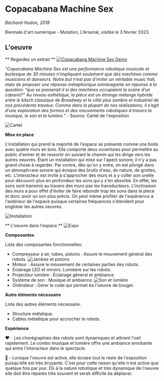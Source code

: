 # Copacabana Machine Sex
*Béchard-Hudon, 2018*

Biennale d'art numérique - Mutation, L'Arsenal, visitée le 3 février 2023.

## L'oeuvre

** Regardez un extrait **
[![Copacabana Machine Sex Demo](https://res.cloudinary.com/marcomontalbano/image/upload/v1676046589/video_to_markdown/images/youtube--5rS2ivMbTLo-c05b58ac6eb4c4700831b2b3070cd403.jpg)](https://www.youtube.com/watch?v=5rS2ivMbTLo "Copacabana Machine Sex Demo")

*"Copacabana Machine Sex est une performance robotique musicale et burlesque de 30 minutes n’impliquant seulement que des machines comme musiciens et danseurs. Notre but n’est pas d’imiter un véritable music hall, mais de proposer une réponse métaphorique extravagante en réponse à la question: “que se passerait-il si des machines occupaient la scène d’un cabaret?” Au niveau esthétique, la pièce est un étrange mélange hybride entre le kitsch classique de Broadway et le côté plus sombre et industriel de nos précédents travaux. Comme dans la plupart de nos réalisations, il s’agit d’une exploration des formes et des mouvements robotiques à travers la musique, le son et la lumière."* - Source: Cartel de l'exposition

![Cartel](https://github.com/RaphBarniques/portfolio_dumont_raphael/blob/ccfd7fcdea47c005da881d4f3c8edecd6d80783c/BIAN_CMS/medias/cartel.jpeg)

**Mise en place**

L'installation qui prend la majorité de l'espace se présente comme une boite avec quatre murs en bois. Elle comporte deux ouvertures pour permettre au public d'entrer et de ressortir en suivant le chemin qui les dirige vers les autres oeuvres. Étant un installation qui mise sur l'apect sonore, il n'y a pas grand chose à regarder. Par contre, dès qu'on y entre, on est plongé dans un atmosph<ere sonore qui évoque des bruits d'eau, de nature, de grottes, etc. L'interacteur est invité à s'approcher des murs et à y coller son oreille pour découvrir plus en profondeur les sons qui y s'en absorbé. En effet, les sons sont transmis au travers des murs pas les transducteurs. L'inclinaison des murs a pour effet d'éviter de faire rebondir trop les sons dans la piece et donc avoir un son plus précis. On peut même profiter de l'expérience à l'extérieur de l'espace puisque certaines fréquences s'étendent pour englober les autres oeuvres.

![Installation](https://github.com/RaphBarniques/portfolio_dumont_raphael/blob/78f1d6f5e884180cfa7224174f69b72a7c77de92/BIAN_CMS/medias/oeuvre_en_action_01.jpeg)

** L'oeuvre dans l'espace **
![Expo](https://github.com/RaphBarniques/portfolio_dumont_raphael/blob/78f1d6f5e884180cfa7224174f69b72a7c77de92/BIAN_CMS/medias/expo.jpeg)


**Composantes**

Liste des composantes fonctionnelles:

- Compresseur à air, tubes, pistons : Assure le mouvement général des robots.
![Jambes et pistons](https://github.com/RaphBarniques/portfolio_dumont_raphael/blob/ccfd7fcdea47c005da881d4f3c8edecd6d80783c/BIAN_CMS/medias/jambes.jpeg)
- Moteur : Assure le mouvement de certaines parties des robots.
- Éclairage LED  et miroirs: Lumièere sur les robots.
- Projecteur lumière : Éclairage général et ambiance.
- Système de son : Musique et ambiance.
![Son et lumière](https://github.com/RaphBarniques/portfolio_dumont_raphael/blob/ccfd7fcdea47c005da881d4f3c8edecd6d80783c/BIAN_CMS/medias/oeuvre_en_action_02.jpeg)
- Ordinateur : Gérer le code qui permet èa l'oeuvre de bouger.

**Autre éléments nécessaire**

Liste des autres éléments nécessaire: 

- Structure métalique.
- Cables métallique pour accrocher le robots.

**Expérience**

❤️ - Les chorégraphies des robots sont dynamiques et attirent l'oeil rapidement. Le combo musique et lumière offre une ambiance enrobante qui entre l'interacteur dans le spectacle.
  
🤔 - Lorsque l'oeuvre est active, elle écrase tout le reste de l'exposition puisqu'elle est très bruyante. C'est pour cette raison qu'elle n'est active que quelque fois par jour. Dû à la nature robotique et très dynamique de l'oeuvre elle doit être réparée très souvent et serait difficile èa déplacer.
